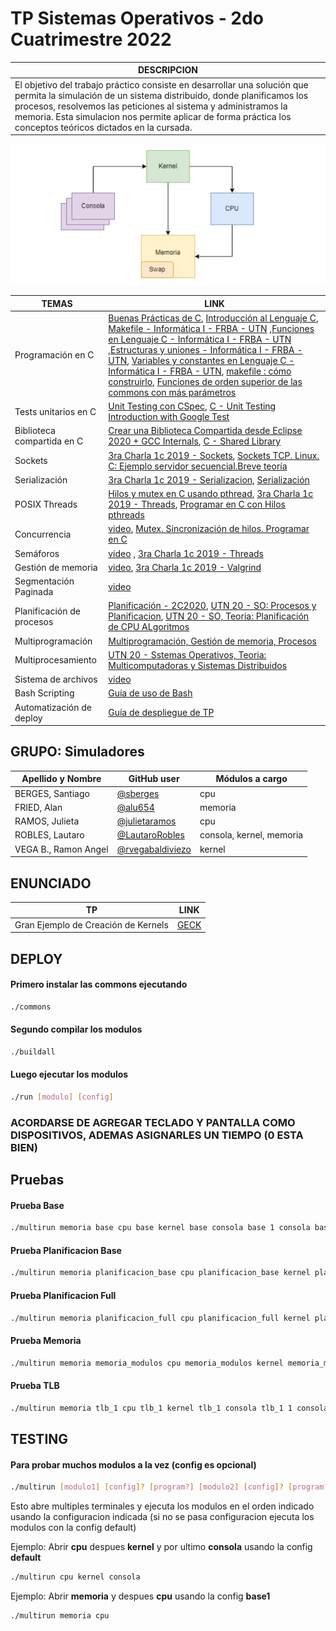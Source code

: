 # TP Sistemas Operativos  - 2do Cuatrimestre 2022

| DESCRIPCION   |
|------------------|
| El objetivo del trabajo práctico consiste en desarrollar una solución que permita la simulación de un sistema distribuido, donde planificamos los procesos, resolvemos las  peticiones al sistema y administramos la memoria. Esta simulacion nos permite aplicar de forma práctica los conceptos teóricos dictados en la cursada. |
 
![Arquitectura del sistema](/shared/arquitecturaDelTP.png) 

|         TEMAS               |          LINK                   |
|------------------------|--------------------|   
| Programación en C  | [Buenas Prácticas de C](https://docs.utnso.com.ar/guias/programacion/buenas-practicas.html#buenas-practicas-de-c), [Introducción al Lenguaje C](https://docs.utnso.com.ar/primeros-pasos/lenguaje-c.html#introduccion-al-lenguaje-c), [Makefile - Informática I - FRBA - UTN](https://www.youtube.com/watch?v=A35l4jXBvEY&ab_channel=InformaticaI-UTN-FRBA) ,[Funciones en Lenguaje C - Informática I - FRBA - UTN](https://www.youtube.com/watch?v=aciC4izEiCo&ab_channel=InformaticaI-UTN-FRBA) ,[Estructuras y uniones - Informática I - FRBA - UTN](https://www.youtube.com/watch?v=Tw8PmTRuU_Q&ab_channel=InformaticaI-UTN-FRBA), [Variables y constantes en Lenguaje C - Informática I - FRBA - UTN](https://www.youtube.com/watch?v=DlG2K674O1E&ab_channel=InformaticaI-UTN-FRBA), [makefile : cómo construirlo](https://www.youtube.com/watch?v=0XlVyZAfQEM&t=1066s&ab_channel=WhileTrueThenDream), [Funciones de orden superior de las commons con más parámetros](https://www.youtube.com/watch?v=1kYyxZXGjp0&list=PL6oA23OrxDZDSe0ziMJ7iE-kPq9PdonPx&index=16&ab_channel=UTNSO) |
| Tests unitarios en C  | [Unit Testing con CSpec](https://docs.utnso.com.ar/guias/herramientas/cspec.html#unit-testing-con-cspec), [C - Unit Testing Introduction with Google Test](https://www.youtube.com/watch?v=BwO07hUzFNQ&ab_channel=KrisJordan) |
| Biblioteca compartida en C | [Crear una Biblioteca Compartida desde Eclipse 2020 + GCC Internals](https://www.youtube.com/watch?v=A6dhc9cCI18&ab_channel=UTNSO), [C - Shared Library](https://www.youtube.com/watch?v=Aw9kXFqWu_I&list=PL6oA23OrxDZDSe0ziMJ7iE-kPq9PdonPx&index=3&ab_channel=UTNSO) |
| Sockets  | [3ra Charla 1c 2019 - Sockets](https://www.youtube.com/watch?v=V0KFn9w62sY&ab_channel=UTNSO), [Sockets TCP. Linux. C: Ejemplo servidor secuencial.Breve teoría](https://www.youtube.com/watch?v=zFHjKCVwS48&t=1s&ab_channel=WhileTrueThenDream) |
| Serialización | [3ra Charla 1c 2019 - Serializacion](https://www.youtube.com/watch?v=GnuurOt8yqE&ab_channel=UTNSO), [Serialización](https://www.youtube.com/watch?v=gXr-zawbhIY&list=PLSwjRgubz0MaiiBb426tJxQoyIikVsNWK&index=7&ab_channel=LaCajadeUTN)|
| POSIX Threads | [Hilos y mutex en C usando pthread](https://www.youtube.com/watch?v=gl8FQU3VEzU&ab_channel=UTNSO),   [3ra Charla 1c 2019 - Threads](https://www.youtube.com/watch?v=G8PD6wauMeY&t=1770s&ab_channel=UTNSO), [Programar en C con Hilos pthreads](https://www.youtube.com/watch?v=NAKrOZCcJ4A&t=208s&ab_channel=WhileTrueThenDream) |
| Concurrencia | [video](), [Mutex. Sincronización de hilos. Programar en C](https://www.youtube.com/watch?v=faZEhIHdJx8&t=12s&ab_channel=WhileTrueThenDream)|
| Semáforos | [video]() , [3ra Charla 1c 2019 - Threads](https://www.youtube.com/watch?v=G8PD6wauMeY&t=1770s&ab_channel=UTNSO)|
| Gestión de memoria | [video](), [3ra Charla 1c 2019 - Valgrind](https://www.youtube.com/watch?v=knRei6OBU4Q&ab_channel=UTNSO) | 
| Segmentación Paginada |  [video]() |
| Planificación de procesos |  [Planificación - 2C2020](https://www.youtube.com/watch?v=SQsC7bwt3_c&ab_channel=UTNSO), [UTN 20 - SO: Procesos y Planificacion](https://www.youtube.com/watch?v=iOZLnOXQxVE&ab_channel=Snoopy4k),  [UTN 20 - SO, Teoria: Planificación de CPU ALgoritmos](https://www.youtube.com/watch?v=4J7hEXekn4M&ab_channel=Snoopy4k) |
| Multiprogramación |  [Multiprogramación, Gestión de memoria, Procesos](https://www.youtube.com/watch?v=oeuGAxxovxs&ab_channel=TelesensesSenses) |
| Multiprocesamiento | [UTN 20 - Sstemas Operativos, Teoria: Multicomputadoras y Sistemas Distribuidos](https://www.youtube.com/watch?v=yaKKhdeQ7FU&ab_channel=Snoopy4k) |
| Sistema de archivos |  [video]() |
| Bash Scripting |  [Guía de uso de Bash](https://docs.utnso.com.ar/guias/consola/bash.html#guia-de-uso-de-bash) |
| Automatización de deploy | [Guía de despliegue de TP](https://docs.utnso.com.ar/guias/herramientas/deploy.html#guia-de-despliegue-de-tp) |

## GRUPO: Simuladores

| Apellido y Nombre | GitHub user | Módulos a cargo |
|-------------------|-------------|-----------------|
| BERGES, Santiago   | [@sberges](https://www.github.com/sberges) | cpu |
| FRIED, Alan  | [@alu654](https://www.github.com/alu654) | memoria |
| RAMOS, Julieta | [@julietaramos](https://www.github.com/julietaramos) | cpu |
| ROBLES, Lautaro  | [@LautaroRobles](https://www.github.com/LautaroRobles) | consola, kernel, memoria | 
| VEGA B., Ramon Angel  | [@rvegabaldiviezo](https://www.github.com/rvegabaldiviezo) | kernel | 

## ENUNCIADO 

|       TP             |     LINK          |
|----------------------|-------------------|
| Gran Ejemplo de Creación de Kernels | [GECK](https://docs.google.com/document/d/1xYmkJXRRddM51fQZfxr3CEuhNtFCWe5YU7hhvsUnTtg/edit)|

## DEPLOY
#### Primero instalar las commons ejecutando
```bash
./commons
```
#### Segundo compilar los modulos
```bash
./buildall
```
#### Luego ejecutar los modulos
```bash
./run [modulo] [config]
```
### ACORDARSE DE AGREGAR TECLADO Y PANTALLA COMO DISPOSITIVOS, ADEMAS ASIGNARLES UN TIEMPO (0 ESTA BIEN)
## Pruebas
#### Prueba Base
```bash
./multirun memoria base cpu base kernel base consola base 1 consola base 2 consola base 3
```
#### Prueba Planificacion Base
```bash
./multirun memoria planificacion_base cpu planificacion_base kernel planificacion_base consola planificacion_base 1 consola planificacion_base 2 consola planificacion_base 3 consola planificacion_base 4
```
#### Prueba Planificacion Full
```bash
./multirun memoria planificacion_full cpu planificacion_full kernel planificacion_full consola planificacion_full 1 consola planificacion_full 1 consola planificacion_full 2 consola planificacion_full 2
```
#### Prueba Memoria
```bash
./multirun memoria memoria_modulos cpu memoria_modulos kernel memoria_modulos consola memoria_consola1 consola memoria_consola2 consola memoria_consola3
```
#### Prueba TLB
```bash
./multirun memoria tlb_1 cpu tlb_1 kernel tlb_1 consola tlb_1 1 consola tlb_2 2
```
## TESTING
#### Para probar muchos modulos a la vez (config es opcional)
```bash
./multirun [modulo1] [config]? [program?] [modulo2] [config]? [program?]...
```
Esto abre multiples terminales y ejecuta los modulos en el orden indicado usando la configuracion indicada (si no se pasa configuracion ejecuta los modulos con la config default)

Ejemplo: Abrir **cpu** despues **kernel** y por ultimo **consola** usando la config **default**
```bash
./multirun cpu kernel consola
```
Ejemplo: Abrir **memoria** y despues **cpu** usando la config **base1**
```bash
./multirun memoria cpu
```

